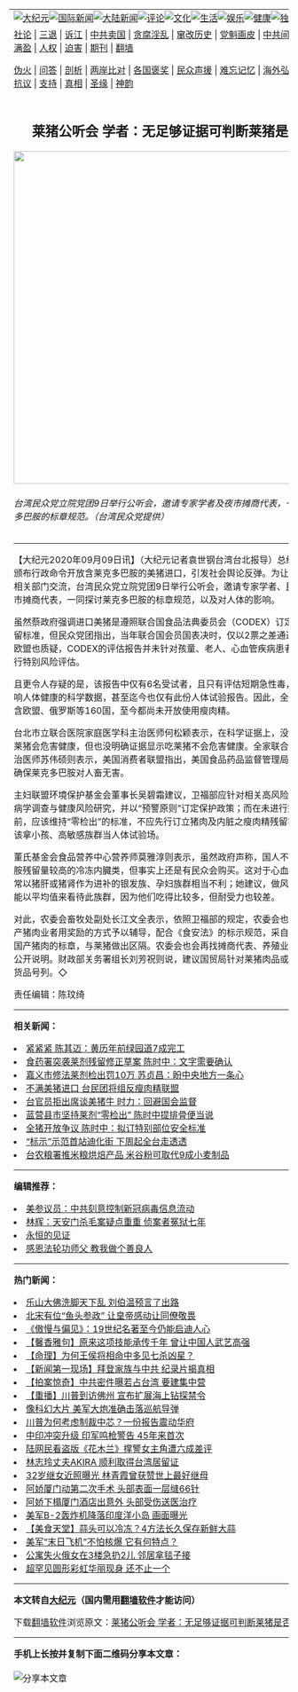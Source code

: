 <a name="1" id="1" target="_blank"></a><span id="1"></span>
<table align=center border="0"><tr><td colspan="2" VALIGN=TOP><a href="https://github.com/ibfsyb3725/djy/blob/master/gb/nsc413.md#1"><img src="https://raw.githubusercontent.com/ibfsyb3725/www/master/t/djy/1.jpg" title="大纪元"></a><a href="https://github.com/ibfsyb3725/djy/blob/master/gb/n24hr.md#1"><img src="https://raw.githubusercontent.com/ibfsyb3725/www/master/t/djy/3.jpg" title="国际新闻"></a><a href="https://github.com/ibfsyb3725/djy/blob/master/gb/nsc413.md#1"><img src="https://raw.githubusercontent.com/ibfsyb3725/www/master/t/djy/4.jpg" title="大陆新闻"></a><a href="https://github.com/ibfsyb3725/djy/blob/master/gb/news392.md#1"><img src="https://raw.githubusercontent.com/ibfsyb3725/www/master/t/djy/5.jpg" title="评论"></a><a href="https://github.com/ibfsyb3725/djy/blob/master/gb/news2007.md#1"><img src="https://raw.githubusercontent.com/ibfsyb3725/www/master/t/djy/6.jpg" title="文化"></a><a href="https://github.com/ibfsyb3725/djy/blob/master/gb/news2008.md#1"><img src="https://raw.githubusercontent.com/ibfsyb3725/www/master/t/djy/7.jpg" title="生活"></a><a href="https://github.com/ibfsyb3725/djy/blob/master/gb/ncyule.md#1"><img src="https://raw.githubusercontent.com/ibfsyb3725/www/master/t/djy/8.jpg" title="娱乐"></a><a href="https://github.com/ibfsyb3725/djy/blob/master/gb/nsc1002.md#1"><img src="https://raw.githubusercontent.com/ibfsyb3725/www/master/t/djy/9.jpg" title="健康"><a href="https://github.com/ibfsyb3725/djy/blob/master/gb/nf6092.md#1"><img src="https://raw.githubusercontent.com/ibfsyb3725/www/master/t/djy/10a.jpg" title="独家"></a><a href="https://github.com/ibfsyb3725/djy/blob/master/gb/nf4514.md#1"><img src="https://raw.githubusercontent.com/ibfsyb3725/www/master/t/djy/12a.jpg" title="头条"></a></td></tr>
<tr><td colspan="2" VALIGN=TOP><a target="_blank" href="https://github.com/ibfsyb3725/djy/blob/master/gb/9p.md#1">社论</a> | <a target="_blank" href="https://github.com/ibfsyb3725/djy/blob/master/gb/nf5657.md#1">三退</a> | <a target="_blank" href="https://github.com/ibfsyb3725/djy/blob/master/gb/nf6124.md#1">诉江</a> | <a target="_blank" href="https://github.com/ibfsyb3725/djy/blob/master/gb/nf1176117.md#1">中共卖国</a> | <a target="_blank" href="https://github.com/ibfsyb3725/djy/blob/master/gb/nf5773.md#1">贪腐淫乱</a> | <a target="_blank" href="https://github.com/ibfsyb3725/djy/blob/master/gb/nf1176115.md#1">窜改历史</a> | <a target="_blank" href="https://github.com/ibfsyb3725/djy/blob/master/gb/nf1176107.md#1">党魁画皮</a> | <a target="_blank" href="https://github.com/ibfsyb3725/djy/blob/master/gb/nf1320400.md#1">中共间谍</a> | <a target="_blank" href="https://github.com/ibfsyb3725/djy/blob/master/gb/nf1176114.md#1">破坏传统</a> | <a target="_blank" href="https://github.com/ibfsyb3725/ntdtv/blob/master/gb/prog447_1.md#1">恶贯满盈</a> | <a target="_blank" href="https://github.com/ibfsyb3725/djy/blob/master/gb/ncid278.md#1">人权</a> | <a target="_blank" href="https://github.com/ibfsyb3725/djy/blob/master/gb/nf1176111.md#1">迫害</a> | <a target="_blank" href="https://gitlab.com/szzdlab/mh-qikan/blob/master/README.md#1">期刊</a> | <a target="_blank" href="https://github.com/ibfsyb3725/www/blob/master/README.md?zsrh#8">翻墙</a></p><p><a target="_blank" href="https://github.com/ibfsyb3725/djy/blob/master/gb/nf5562.md#1">伪火</a> | <a target="_blank" href="https://github.com/ibfsyb3725/djy/blob/master/gb/nf4378.md#1">问答</a> | <a target="_blank" href="https://github.com/ibfsyb3725/djy/blob/master/gb/nf5792.md#1">剖析</a> | <a target="_blank" href="https://github.com/ibfsyb3725/djy/blob/master/gb/nf5735.md#1">两岸比对</a> | <a target="_blank" href="https://github.com/ibfsyb3725/djy/blob/master/gb/nf6119.md#1">各国褒奖</a> | <a target="_blank" href="https://github.com/ibfsyb3725/djy/blob/master/gb/nf6120.md#1">民众声援</a> | <a target="_blank" href="https://github.com/ibfsyb3725/djy/blob/master/gb/nf1188594.md#1">难忘记忆</a> | <a target="_blank" href="https://github.com/ibfsyb3725/djy/blob/master/gb/nf3180.md#1">海外弘传</a> | <a target="_blank" href="https://github.com/ibfsyb3725/djy/blob/master/gb/nf5410.md#1">万人上访</a> | <a target="_blank" href="https://github.com/ibfsyb3725/ntdtv/blob/master/gb/prog1530_1.md#1">和平抗议</a> | <a target="_blank" href="https://github.com/ibfsyb3725/djy/blob/master/gb/nf4386.md#1">支持</a> | <a target="_blank" href="https://github.com/ibfsyb3725/djy/blob/master/gb/nf4389.md#1">真相</a> | <a target="_blank" href="https://github.com/ibfsyb3725/djy/blob/master/gb/nf5790.md#1">圣缘</a> | <a target="_blank" href="https://github.com/ibfsyb3725/djy/blob/master/gb/nf4786.md#1">神韵</a></td></tr>
<tr><td VALIGN=TOP width="626"><h2 align=center>莱猪公听会 学者：无足够证据可判断莱猪是否有害</h2>
<img width="600" src="https://i.epochtimes.com/assets/uploads/2020/09/c9cd78620311afb59290506767adac6f-600x400.jpg" />
<h6>台湾民众党立院党团9日举行公听会，邀请专家学者及夜市摊商代表，一同探讨莱克多巴胺的标章规范。（台湾民众党提供）
</h6>
<hr>
<p>【大纪元2020年09月09日讯】（大纪元记者袁世钢台湾台北报导）总统蔡英文透过颁布行政命令开放含<ahref="https://github.com/ibfsyb3725/djy/blob/master/gb/tag/%E8%8E%B1%E5%85%8B%E5%A4%9A%E5%B7%B4%E8%83%BA.md#1">莱克多巴胺</a>的<ahref="https://github.com/ibfsyb3725/djy/blob/master/gb/tag/%E7%BE%8E%E7%8C%AA.md#1">美猪</a>进口，引发社会舆论反弹。为让民意能与政府相关部门交流，台湾<ahref="https://github.com/ibfsyb3725/djy/blob/master/gb/tag/%E6%B0%91%E4%BC%97%E5%85%9A.md#1">民众党</a>立院党团9日举行<ahref="https://github.com/ibfsyb3725/djy/blob/master/gb/tag/%E5%85%AC%E5%90%AC%E4%BC%9A.md#1">公听会</a>，邀请专家学者、民间团体及夜市摊商代表，一同探讨<ahref="https://github.com/ibfsyb3725/djy/blob/master/gb/tag/%E8%8E%B1%E5%85%8B%E5%A4%9A%E5%B7%B4%E8%83%BA.md#1">莱克多巴胺</a>的标章规范，以及对人体的影响。</p>
<p>虽然蔡政府强调进口<ahref="https://github.com/ibfsyb3725/djy/blob/master/gb/tag/%E7%BE%8E%E7%8C%AA.md#1">美猪</a>是遵照联合国食品法典委员会（CODEX）订定的瘦肉精残留标准，但<ahref="https://github.com/ibfsyb3725/djy/blob/master/gb/tag/%E6%B0%91%E4%BC%97%E5%85%9A.md#1">民众党</a>团指出，当年联合国会员国表决时，仅以2票之差通过该标准。连欧盟也质疑，CODEX的评估报告并未针对孩童、老人、心血管疾病患者等特殊族群进行特别风险评估。</p>
<p>且更令人存疑的是，该报告中仅有6名受试者，且只有评估短期急性毒，没有长期影响人体健康的科学数据，甚至迄今也仅有此份人体试验报告。因此，全球多数国家包含欧盟、俄罗斯等160国，至今都尚未开放使用瘦肉精。</p>
<p>台北市立联合医院家庭医学科主治医师何松颖表示，在科学证据上，没有明确证实吃莱猪会危害健康，但也没明确证据显示吃莱猪不会危害健康。全家联合诊所精神科主治医师苏伟硕则表示，美国消费者联盟指出，美国食品药品监督管理局（FDA）无法确保莱克多巴胺对人畜无害。</p>
<p>主妇联盟环境保护基金会董事长吴碧霜建议，卫福部应针对相关高风险族群进行流行病学调查与健康风险研究，并以“预警原则”订定保护政策；而在未进行完整风险评估前，应该维持“零检出”的标准，不应先行订立猪肉及内脏之瘦肉精残留容许量，更不该拿小孩、高敏感族群当人体试验场。</p>
<p>董氏基金会食品营养中心营养师莫雅淳则表示，虽然政府声称，国人不会买莱克多巴胺残留量较高的冷冻内臓类，但事实上还是有民众会购买。这对于心血管疾病患者、常以猪肝或猪肾作为进补的银发族、孕妇族群相当不利；她建议，做风险评估时，不能以平均值来看待此族群，因为他们吃得比较多，但耐受力也较差。</p>
<p>对此，农委会畜牧处副处长江文全表示，依照卫福部的规定，农委会也会特别针对国产猪肉业者用奖励的方式予以辅导，配合《食安法》的标示规范，采自愿性贴上本土国产猪肉的标章，与莱猪做出区隔。农委会也会再找摊商代表、养殖业者一起座谈，公开说明。财政部关务署组长刘芳祝则说，建议国贸局针对莱猪肉品或内脏多增一个货品号列。◇</p>
<p>责任编辑：陈玟绮</p>

<hr>


<strong>相关新闻：</strong>
<li><a href="https://github.com/ibfsyb3725/djy/blob/master/gb/20/9/8/n12388449.md#1">紧紧紧 陈其迈：黄历年前绿园道7成完工</a></li>
<li><a href="https://github.com/ibfsyb3725/djy/blob/master/gb/20/9/8/n12388877.md#1">食药署突袭莱剂残留修正草案 陈时中：文字需要确认</a></li>
<li><a href="https://github.com/ibfsyb3725/djy/blob/master/gb/20/9/8/n12388934.md#1">嘉义市修法莱剂检出罚10万 苏贞昌：盼中央地方一条心</a></li>
<li><a href="https://github.com/ibfsyb3725/djy/blob/master/gb/20/9/8/n12388945.md#1">不满美猪进口 台民团将组反瘦肉精联盟</a></li>
<li><a href="https://github.com/ibfsyb3725/djy/blob/master/gb/20/9/8/n12388947.md#1">台官员拒出席谈美猪牛 时力：回避国会监督</a></li>
<li><a href="https://github.com/ibfsyb3725/djy/blob/master/gb/20/9/7/n12386531.md#1">蓝营县市坚持莱剂“零检出” 陈时中提排骨便当说</a></li>
<li><a href="https://github.com/ibfsyb3725/djy/blob/master/gb/20/9/3/n12378009.md#1">全猪开放争议 陈时中：拟订特别部位安全标准</a></li>
<li><a href="https://github.com/ibfsyb3725/djy/blob/master/gb/20/9/2/n12375315.md#1">“标示”示范首站迪化街 下周起全台走透透</a></li>
<li><a href="https://github.com/ibfsyb3725/djy/blob/master/gb/20/8/28/n12364300.md#1">台农粮署推米粮烘焙产品 米谷粉可取代9成小麦制品</a></li>
<hr>


<strong>编辑推荐：</strong>
<li><a href="https://github.com/onzhi266/djy/blob/master/gb/20/2/22/n11887949.md#1">美参议员：中共刻意控制新冠病毒信息流动</a></li>
<li><a href="https://github.com/tsiac2612/djy/blob/master/gb/18/3/2/n10186094.md#1" target="_blank">林辉：天安门杀毛案疑点重重 侦案者冤狱七年</a></li><li><a href="https://github.com/ibfsyb3725/www/blob/master/README.md?dfh#9" target="_blank">永恒的见证</a></li><li><a href="https://github.com/tsiac2612/djy/blob/master/gb/19/5/6/n11238180.md#1" target="_blank">感恩法轮功师父 教我做个善良人</a></li>
<hr>

<strong>热门新闻：</strong>
<li><a href="https://github.com/ibfsyb3725/djy/blob/master/gb/20/8/29/n12366244.md#1">乐山大佛洗脚天下乱 刘伯温预言了出路</a></li>
<li><a href="https://github.com/ibfsyb3725/djy/blob/master/gb/20/9/1/n12373464.md#1">北宋有位“鱼头参政” 让皇帝感动让同僚敬畏</a></li>
<li><a href="https://github.com/ibfsyb3725/djy/blob/master/gb/20/9/2/n12374931.md#1">《傲慢与偏见》：19世纪名著至今仍能启迪人心</a></li>
<li><a href="https://github.com/ibfsyb3725/djy/blob/master/gb/20/9/4/n12380954.md#1">【馨香雅句】原来这项技能承传千年 曾让中国人武艺高强</a></li>
<li><a href="https://github.com/ibfsyb3725/djy/blob/master/gb/20/8/10/n12318970.md#1">【命理】为何王侯将相命中多见七杀凶星？</a></li>
<li><a href="https://github.com/ibfsyb3725/djy/blob/master/gb/20/9/8/n12388103.md#1">【新闻第一现场】拜登家族与中共 纪录片揭真相</a></li>
<li><a href="https://github.com/ibfsyb3725/djy/blob/master/gb/20/9/8/n12387607.md#1">【拍案惊奇】中共密件曝若占台湾 要建集中营</a></li>
<li><a href="https://github.com/ibfsyb3725/djy/blob/master/gb/20/9/8/n12389200.md#1">【重播】川普到访佛州 宣布扩展海上钻探禁令</a></li>
<li><a href="https://github.com/ibfsyb3725/djy/blob/master/gb/20/9/7/n12387142.md#1">像科幻大片 美军大炮准确击落巡航导弹</a></li>
<li><a href="https://github.com/ibfsyb3725/djy/blob/master/gb/20/9/7/n12387030.md#1">川普为何考虑制裁中芯？一份报告震动华府</a></li>
<li><a href="https://github.com/ibfsyb3725/djy/blob/master/gb/20/9/7/n12387319.md#1">中印冲突升级 印军鸣枪警告 45年来首次</a></li>
<li><a href="https://github.com/ibfsyb3725/djy/blob/master/gb/20/9/6/n12384714.md#1">陆网民看盗版《花木兰》撑警女主角遭六成差评</a></li>
<li><a href="https://github.com/ibfsyb3725/djy/blob/master/gb/20/9/7/n12387235.md#1">林志玲丈夫AKIRA 顺利取得台湾居留证</a></li>
<li><a href="https://github.com/ibfsyb3725/djy/blob/master/gb/20/9/8/n12389885.md#1">32岁继女近照曝光 林青霞曾获赞世上最好继母</a></li>
<li><a href="https://github.com/ibfsyb3725/djy/blob/master/gb/20/9/8/n12389717.md#1">阿娇厦门动第二次手术 头部表面一层缝66针</a></li>
<li><a href="https://github.com/ibfsyb3725/djy/blob/master/gb/20/9/7/n12385497.md#1">阿娇下榻厦门酒店出意外 头部受伤送医治疗</a></li>
<li><a href="https://github.com/ibfsyb3725/djy/blob/master/gb/20/9/7/n12385823.md#1">美军B-2轰炸机降落印度洋小岛 画面曝光</a></li>
<li><a href="https://github.com/ibfsyb3725/djy/blob/master/gb/20/9/6/n12383561.md#1">【美食天堂】蒜头可以冷冻？4方法长久保存新鲜大蒜</a></li>
<li><a href="https://github.com/ibfsyb3725/djy/blob/master/gb/20/9/8/n12388298.md#1">美军“末日飞机”不怕核爆 它有何特点？</a></li>
<li><a href="https://github.com/ibfsyb3725/djy/blob/master/gb/20/9/7/n12386108.md#1">公寓失火俄女在3楼急扔2儿 邻居拿毯子接</a></li>
<li><a href="https://github.com/ibfsyb3725/djy/blob/master/gb/20/9/7/n12385809.md#1">超罕见圆形彩虹华丽现身 还不止一个</a></li>
<hr>

<strong>本文转自<a href="https://www.epochtimes.com">大纪元</a>（国内需用<a href="https://github.com/ibfsyb3725/www/blob/master/README.md#8">翻墙软件</a>才能访问）</strong><p>下载<a href="https://github.com/ibfsyb3725/www/blob/master/README.md#8">翻墙软件</a>浏览原文：<a href="https://www.epochtimes.com/gb/20/9/9/n12391545.htm">莱猪公听会 学者：无足够证据可判断莱猪是否有害</a></p><hr>

<strong>手机上长按并复制下面二维码分享本文章：</strong><br><br><img src="http://www.szzd.org/v.php?action=qrcode&url=https://github.com/ibfsyb3725/djy/blob/master/gb/20/9/9/n12391545.md%231" title="分享本文章"></td><td VALIGN=TOP><a href="https://github.com/ibfsyb3725/djy/blob/master/gb/16/1/21/n4622075.md?dfh#1" target="_blank"><img src="https://raw.githubusercontent.com/ibfsyb3725/djy/master/gb/300/wei-f1.jpg" title="中共的伪火骗局"  alt="中共的伪火骗局"></a><br><a href="https://github.com/ibfsyb3725/www/blob/master/README.md?dfh#9" target="_blank"><img src="https://raw.githubusercontent.com/ibfsyb3725/djy/master/gb/300/yong-h.jpg" title="永恒的见证"  alt="永恒的见证"></a><br><a href="https://github.com/ibfsyb3725/djy/blob/master/gb/13/9/29/n3974789.md?dfh#1" target="_blank"><img src="https://raw.githubusercontent.com/ibfsyb3725/djy/master/gb/300/shang-lnz.jpg" title="善良女子被中共投男牢"  alt="善良女子被中共投男牢"></a><br><a href="https://github.com/ibfsyb3725/djy/blob/master/gb/16/3/16/n4663449.md?dfh#1" target="_blank"><img src="https://raw.githubusercontent.com/ibfsyb3725/djy/master/gb/300/huo-z3.jpg" title="警卫目击活摘器官"  alt="警卫目击活摘器官"></a><br><a href="https://github.com/ibfsyb3725/djy/blob/master/gb/16/8/7/n8177641.md?dfh#1" target="_blank"><img src="https://raw.githubusercontent.com/ibfsyb3725/djy/master/gb/300/huo-z4.jpg" title="证人描述活摘恐怖"  alt="证人描述活摘恐怖"></a><br><a href="https://github.com/ibfsyb3725/djy/blob/master/gb/10/4/19/n2881569.md?dfh#1" target="_blank"><img src="https://raw.githubusercontent.com/ibfsyb3725/djy/master/gb/300/huo-z1.jpg" title="揭开活摘器官黑幕"  alt="揭开活摘器官黑幕"></a><br><a href="https://github.com/ibfsyb3725/djy/blob/master/gb/10/11/7/n3077476.md?dfh#1" target="_blank"><img src="https://raw.githubusercontent.com/ibfsyb3725/djy/master/gb/300/ma-ks.jpg" title="马克思的成魔之路"  alt="马克思的成魔之路"></a><br><a href="https://github.com/ibfsyb3725/djy/blob/master/gb/14/6/9/n4173977.md?dfh#1" target="_blank"><img src="https://raw.githubusercontent.com/ibfsyb3725/djy/master/gb/300/chang-zs.jpg" title="藏字石 蕴天机"  alt="藏字石 蕴天机"></a><br><a href="https://github.com/ibfsyb3725/djy/blob/master/gb/18/5/10/n10381511.md?dfh#1" target="_blank"><img src="https://raw.githubusercontent.com/ibfsyb3725/djy/master/gb/300/st1.jpg" title="关注3亿人三退"  alt="关注3亿人三退"></a><br><a href="https://github.com/ibfsyb3725/djy/blob/master/gb/18/3/21/n10237682.md?dfh#1" target="_blank"><img src="https://raw.githubusercontent.com/ibfsyb3725/djy/master/gb/300/jie-t.jpg" title="解体中共复兴中华"  alt="解体中共复兴中华"></a><br><a href="https://github.com/ibfsyb3725/djy/blob/master/gb/9/2/9/n2422991.md?dfh#1" target="_blank"><img src="https://raw.githubusercontent.com/ibfsyb3725/djy/master/gb/300/gao-zs.jpg" title="中共迫害良心律师"  alt="中共迫害良心律师"></a><br><a href="https://github.com/ibfsyb3725/djy/blob/master/gb/18/12/9/n10900044.md?dfh#1" target="_blank"><img src="https://raw.githubusercontent.com/ibfsyb3725/djy/master/gb/300/sj1.jpg" title="303万人举报江泽民"  alt="303万人举报江泽民"></a><br><a href="https://github.com/ibfsyb3725/djy/blob/master/gb/18/8/28/n10672014.md?dfh#1" target="_blank"><img src="https://raw.githubusercontent.com/ibfsyb3725/djy/master/gb/300/sj2.jpg" title="这些官员为何起诉江泽民"  alt="这些官员为何起诉江泽民"></a><br><a href="https://github.com/ibfsyb3725/djy/blob/master/gb/8/12/18/n2367165.md?dfh#1" target="_blank"><img src="https://raw.githubusercontent.com/ibfsyb3725/djy/master/gb/300/liangan.jpg" title="海峡两岸的强烈对比"  alt="海峡两岸的强烈对比"></a><br><a href="https://github.com/ibfsyb3725/djy/blob/master/gb/15/12/10/n4593139.md?dfh#1" target="_blank"><img src="https://raw.githubusercontent.com/ibfsyb3725/djy/master/gb/300/jia-ndzl.jpg" title="加拿大总理的贺信"  alt="加拿大总理的贺信"></a><br><a href="https://github.com/ibfsyb3725/djy/blob/master/gb/11/6/17/n3289382.md?dfh#1" target="_blank"><img src="https://raw.githubusercontent.com/ibfsyb3725/djy/master/gb/300/xiao-wd.jpg" title="探寻真相兼听则明"  alt="探寻真相兼听则明"></a><br><a href="https://github.com/ibfsyb3725/djy/blob/master/gb/18/10/27/n10812623.md?dfh#1" target="_blank"><img src="https://raw.githubusercontent.com/ibfsyb3725/djy/master/gb/300/yindu.jpg" title="印度媒体报道东方"  alt="印度媒体报道东方"></a><br><a href="https://github.com/ibfsyb3725/djy/blob/master/gb/18/6/9/n10469652.md?dfh#1" target="_blank"><img src="https://raw.githubusercontent.com/ibfsyb3725/djy/master/gb/300/xie-j.jpg" title="不一样的海外校园"  alt="不一样的海外校园"></a><br><a href="https://github.com/ibfsyb3725/djy/blob/master/gb/7/4/5/n1669415.md?dfh#1" target="_blank"><img src="https://raw.githubusercontent.com/ibfsyb3725/djy/master/gb/300/li-up.jpg" title="从大师到徒弟的传奇"  alt="从大师到徒弟的传奇"></a><br><a href="https://github.com/ibfsyb3725/djy/blob/master/gb/17/5/26/n9191512.md?dfh#1" target="_blank"><img src="https://raw.githubusercontent.com/ibfsyb3725/djy/master/gb/300/zfl2.jpg" title="亿万人与东方一本奇书"  alt="亿万人与东方一本奇书"></a><br><a href="https://github.com/ibfsyb3725/djy/blob/master/gb/13/11/27/n4020290.md?dfh#1" target="_blank"><img src="https://raw.githubusercontent.com/ibfsyb3725/djy/master/gb/300/zhen-h.jpg" title="大陆见不到的震撼场面"  alt="大陆见不到的震撼场面"></a><br><a href="https://github.com/ibfsyb3725/djy/blob/master/gb/15/7/17/n4482910.md?dfh#1" target="_blank"><img src="https://raw.githubusercontent.com/ibfsyb3725/djy/master/gb/300/dalu-sk.jpg" title="人心向善 大陆当初盛况"  alt="人心向善 大陆当初盛况"></a><br><a href="https://github.com/ibfsyb3725/djy/blob/master/gb/19/1/5/n10955468.md?dfh#1" target="_blank"><img src="https://raw.githubusercontent.com/ibfsyb3725/djy/master/gb/300/zfl1.jpg" title="追寻真理 这书讲什么"  alt="追寻真理 这书讲什么"></a><br><a href="https://github.com/ibfsyb3725/www/blob/master/README.md?dfh#1" target="_blank"><img src="https://raw.githubusercontent.com/ibfsyb3725/djy/master/gb/300/fq1.jpg" title="下载免费翻墙软件"  alt="下载免费翻墙软件"></a><br></td></tr></table>
